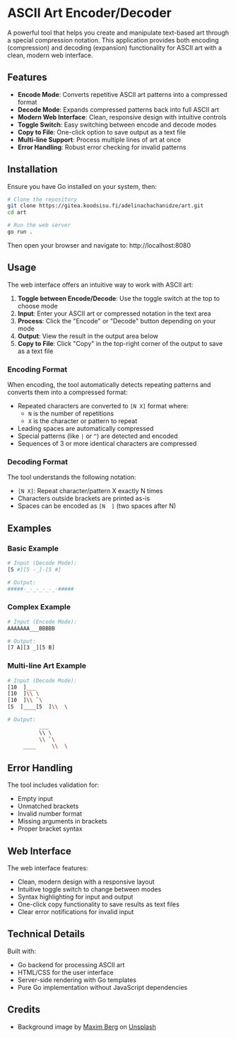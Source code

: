 # ASCII Art Encoder/Decoder

A powerful tool that helps you create and manipulate text-based art through a special compression notation. This application provides both encoding (compression) and decoding (expansion) functionality for ASCII art with a clean, modern web interface.

## Features

- **Encode Mode**: Converts repetitive ASCII art patterns into a compressed format
- **Decode Mode**: Expands compressed patterns back into full ASCII art
- **Modern Web Interface**: Clean, responsive design with intuitive controls
- **Toggle Switch**: Easy switching between encode and decode modes
- **Copy to File**: One-click option to save output as a text file
- **Multi-line Support**: Process multiple lines of art at once
- **Error Handling**: Robust error checking for invalid patterns

## Installation

Ensure you have Go installed on your system, then:

```bash
# Clone the repository
git clone https://gitea.koodsisu.fi/adelinachachanidze/art.git
cd art

# Run the web server
go run .
```

Then open your browser and navigate to: http://localhost:8080

## Usage

The web interface offers an intuitive way to work with ASCII art:

1. **Toggle between Encode/Decode**: Use the toggle switch at the top to choose mode
2. **Input**: Enter your ASCII art or compressed notation in the text area
3. **Process**: Click the "Encode" or "Decode" button depending on your mode
4. **Output**: View the result in the output area below
5. **Copy to File**: Click "Copy" in the top-right corner of the output to save as a text file

### Encoding Format

When encoding, the tool automatically detects repeating patterns and converts them into a compressed format:

- Repeated characters are converted to `[N X]` format where:
  - `N` is the number of repetitions
  - `X` is the character or pattern to repeat
- Leading spaces are automatically compressed
- Special patterns (like `|` or `^`) are detected and encoded
- Sequences of 3 or more identical characters are compressed

### Decoding Format

The tool understands the following notation:

- `[N X]`: Repeat character/pattern X exactly N times
- Characters outside brackets are printed as-is
- Spaces can be encoded as `[N  ]` (two spaces after N)

## Examples

### Basic Example
```bash
# Input (Decode Mode):
[5 #][5 -_]-[5 #]

# Output:
#####-_-_-_-_-_-#####
```

### Complex Example
```bash
# Input (Encode Mode):
AAAAAAA___BBBBB

# Output:
[7 A][3 _][5 B]
```

### Multi-line Art Example
```bash
# Input (Decode Mode):
[10  ]___
[10  ]\\ \
[10  ]\\ `\
[5  ]____[5  ]\\  \

# Output:
          ___
          \\ \
          \\ `\
     ____     \\  \
```

## Error Handling

The tool includes validation for:
- Empty input
- Unmatched brackets
- Invalid number format
- Missing arguments in brackets
- Proper bracket syntax

## Web Interface

The web interface features:
- Clean, modern design with a responsive layout
- Intuitive toggle switch to change between modes
- Syntax highlighting for input and output
- One-click copy functionality to save results as text files
- Clear error notifications for invalid input

## Technical Details

Built with:
- Go backend for processing ASCII art
- HTML/CSS for the user interface
- Server-side rendering with Go templates
- Pure Go implementation without JavaScript dependencies

## Credits

- Background image by [Maxim Berg](https://unsplash.com/@maxberg) on [Unsplash](https://unsplash.com/photos/a-blurry-image-of-a-multicolored-background-PiFzbqDClGk)